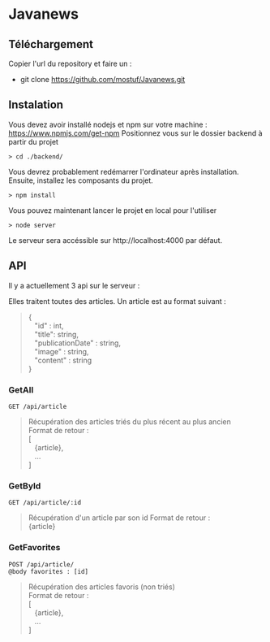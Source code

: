 # Javanews
## Téléchargement
Copier l'url du repository et faire un : 
* git clone https://github.com/mostuf/Javanews.git

## Instalation
Vous devez avoir installé nodejs et npm sur votre machine : https://www.npmjs.com/get-npm
Positionnez vous sur le dossier backend à partir du projet
```
> cd ./backend/
```
Vous devrez probablement redémarrer l'ordinateur après installation.
Ensuite, installez les composants du projet.
```
> npm install
```
Vous pouvez maintenant lancer le projet en local pour l'utiliser
```
> node server
```
Le serveur sera accéssible sur http://localhost:4000 par défaut.

## API
Il y a actuellement 3 api sur le serveur :

Elles traitent toutes des articles. Un article est au format suivant : 

> {  
> &nbsp;&nbsp;&nbsp;"id" : int,  
> &nbsp;&nbsp;&nbsp;"title": string,  
> &nbsp;&nbsp;&nbsp;"publicationDate" : string,  
> &nbsp;&nbsp;&nbsp;"image" : string,  
> &nbsp;&nbsp;&nbsp;"content" : string  
> }  

### GetAll
```
GET /api/article
```
> Récupération des articles triés du plus récent au plus ancien  
> Format de retour :  
> [  
> &nbsp;&nbsp;&nbsp;{article},  
> &nbsp;&nbsp;&nbsp;...  
> ] 

### GetById
```
GET /api/article/:id
```
> Récupération d'un article par son id
> Format de retour :  
> {article}

### GetFavorites
```
POST /api/article/
@body favorites : [id]
```
> Récupération des articles favoris (non triés)  
> Format de retour :  
> [  
> &nbsp;&nbsp;&nbsp;{article},  
> &nbsp;&nbsp;&nbsp;...  
> ]  